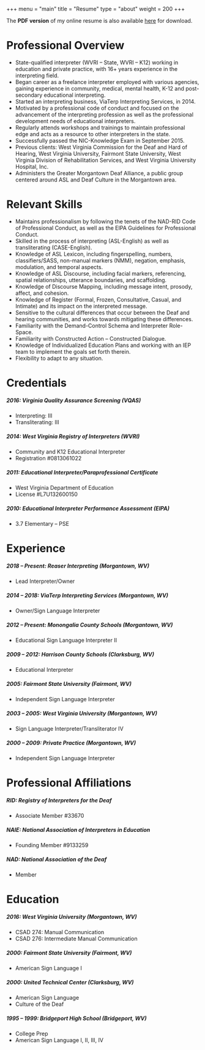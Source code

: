 +++
menu = "main"
title = "Resume"
type = "about"
weight = 200
+++

The **PDF version** of my online resume is also available [here](/downloads/joshua-reaser-resume.pdf) for download.

# Professional Overview

+ State-qualified interpreter (WVRI – State, WVRI – K12) working in education and private practice, with 16+ years experience in the interpreting field.
+ Began career as a freelance interpreter employed with various agencies, gaining experience in community, medical, mental health, K-12 and post-secondary educational interpreting.
+ Started an interpreting business, ViaTerp Interpreting Services, in 2014.
+ Motivated by a professional code of conduct and focused on the advancement of the interpreting profession as well as the professional development needs of educational interpreters.
+ Regularly attends workshops and trainings to maintain professional edge and acts as a resource to other interpreters in the state.
+ Successfully passed the NIC-Knowledge Exam in September 2015.
+ Previous clients: West Virginia Commission for the Deaf and Hard of Hearing, West Virginia University, Fairmont State University, West Virginia Division of Rehabilitation Services, and West Virginia University Hospital, Inc.
+ Administers the Greater Morgantown Deaf Alliance, a public group centered around ASL and Deaf Culture in the Morgantown area.

# Relevant Skills

+ Maintains professionalism by following the tenets of the NAD-RID Code of Professional Conduct, as well as the EIPA Guidelines for Professional Conduct.
+ Skilled in the process of interpreting (ASL-English) as well as transliterating (CASE-English).
+ Knowledge of ASL Lexicon, including fingerspelling, numbers, classifiers/SASS, non-manual markers (NMM), negation, emphasis, modulation, and temporal aspects.
+ Knowledge of ASL Discourse, including facial markers, referencing, spatial relationships, utterance boundaries, and scaffolding.
+ Knowledge of Discourse Mapping, including message intent, prosody, affect, and cohesion.
+ Knowledge of Register (Formal, Frozen, Consultative, Casual, and Intimate) and its impact on the interpreted message.
+ Sensitive to the cultural differences that occur between the Deaf and hearing communities, and works towards mitigating these differences.
+ Familiarity with the Demand-Control Schema and Interpreter Role-Space.
+ Familiarity with Constructed Action – Constructed Dialogue.
+ Knowledge of Individualized Education Plans and working with an IEP team to implement the goals set forth therein.
+ Flexibility to adapt to any situation.

# Credentials

##### 2016: Virginia Quality Assurance Screening (VQAS)
- Interpreting: III
- Transliterating: III

##### 2014: West Virginia Registry of Interpreters (WVRI)
- Community and K12 Educational Interpreter
- Registration \#0813061022

##### 2011: Educational Interpreter/Paraprofessional Certificate
- West Virginia Department of Education
- License \#L7U132600150

##### 2010: Educational Interpreter Performance Assessment (EIPA)
- 3.7 Elementary – PSE

# Experience

##### 2018 – Present: Reaser Interpreting (Morgantown, WV)
- Lead Interpreter/Owner

##### 2014 – 2018: ViaTerp Interpreting Services (Morgantown, WV)
- Owner/Sign Language Interpreter

##### 2012 – Present: Monongalia County Schools (Morgantown, WV)
- Educational Sign Language Interpreter II

##### 2009 – 2012: Harrison County Schools (Clarksburg, WV)
- Educational Interpreter

##### 2005: Fairmont State University (Fairmont, WV)
- Independent Sign Language Interpreter

##### 2003 – 2005: West Virginia University (Morgantown, WV)
- Sign Language Interpreter/Transliterator IV

##### 2000 – 2009: Private Practice (Morgantown, WV)
- Independent Sign Language Interpreter

# Professional Affiliations

##### RID: Registry of Interpreters for the Deaf
- Associate Member \#33670

##### NAIE: National Association of Interpreters in Education
- Founding Member \#9133259

##### NAD: National Association of the Deaf
- Member

# Education

##### 2016: West Virginia University (Morgantown, WV)
- CSAD 274: Manual Communication
- CSAD 276: Intermediate Manual Communication

##### 2000: Fairmont State University (Fairmont, WV)
- American Sign Language I

##### 2000: United Technical Center (Clarksburg, WV)
- American Sign Language
- Culture of the Deaf

##### 1995 – 1999: Bridgeport High School (Bridgeport, WV)
- College Prep
- American Sign Language I, II, III, IV
